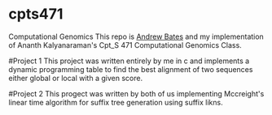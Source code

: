 cpts471
=======

Computational Genomics
This repo is [Andrew Bates](https://github.com/andrewbates09 "his repo") and my implementation of Ananth Kalyanaraman's Cpt_S 471 Computational Genomics Class.

#Project 1
This project was written entirely by me in c and implements a dynamic programming table to find the best alignment of two sequences either global or local with a given score.

#Project 2
This progect was written by both of us implementing Mccreight's linear time algorithm for suffix tree generation using suffix likns.
